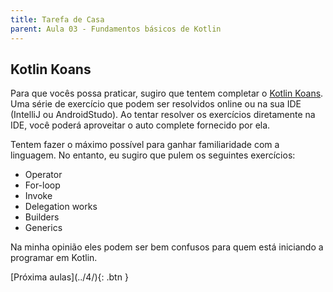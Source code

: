 ```yaml
---
title: Tarefa de Casa
parent: Aula 03 - Fundamentos básicos de Kotlin
---
```


## Kotlin Koans

Para que vocês possa praticar, sugiro que tentem completar o [Kotlin Koans](https://kotlinlang.org/docs/koans.html).
Uma série de exercício que podem ser resolvidos online ou na sua IDE (IntelliJ ou AndroidStudo).
Ao tentar resolver os exercícios diretamente na IDE, você poderá aproveitar o auto complete fornecido por ela.

Tentem fazer o máximo possível para ganhar familiaridade com a linguagem. No entanto, eu sugiro que pulem os seguintes exercícios:
  - Operator
  - For-loop
  - Invoke
  - Delegation works
  - Builders
  - Generics

Na minha opinião eles podem ser bem confusos para quem está iniciando a programar em Kotlin.

<span class="fs-3 float-right">
[Próxima aulas](../4/){: .btn }
</span>

